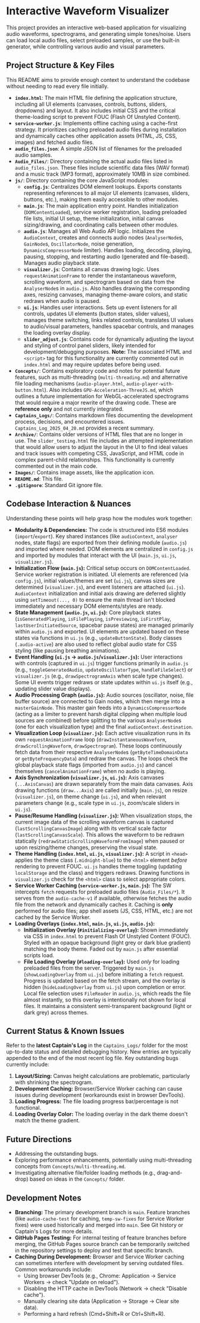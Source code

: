 # Interactive Waveform Visualizer

This project provides an interactive web-based application for visualizing audio waveforms, spectrograms, and generating simple tones/noise. Users can load local audio files, select preloaded samples, or use the built-in generator, while controlling various audio and visual parameters.

## Project Structure & Key Files

This README aims to provide enough context to understand the codebase without needing to read every file initially.

*   **`index.html`**: The main HTML file defining the application structure, including all UI elements (canvases, controls, buttons, sliders, dropdowns) and layout. It also includes initial CSS and the critical theme-loading script to prevent FOUC (Flash Of Unstyled Content).
*   **`service-worker.js`**: Implements offline caching using a cache-first strategy. It prioritizes caching preloaded audio files during installation and dynamically caches other application assets (HTML, JS, CSS, images) and fetched audio files.
*   **`audio_files.json`**: A simple JSON list of filenames for the preloaded audio samples.
*   **`Audio_Files/`**: Directory containing the actual audio files listed in `audio_files.json`. These files include scientific data files (WAV format) and a music track (MP3 format), approximately 10MB in size combined.
*   **`js/`**: Directory containing the core JavaScript modules:
    *   **`config.js`**: Centralizes DOM element lookups. Exports constants representing references to all major UI elements (canvases, sliders, buttons, etc.), making them easily accessible to other modules.
    *   **`main.js`**: The main application entry point. Handles initialization (`DOMContentLoaded`), service worker registration, loading preloaded file lists, initial UI setup, theme initialization, initial canvas sizing/drawing, and coordinating calls between other modules.
    *   **`audio.js`**: Manages all Web Audio API logic. Initializes the `AudioContext`, creates and connects audio nodes (`AnalyserNode`s, `GainNode`s, `OscillatorNode`, noise generation, `DynamicsCompressorNode` limiter). Handles loading, decoding, playing, pausing, stopping, and restarting audio (generated and file-based). Manages audio playback state.
    *   **`visualizer.js`**: Contains all canvas drawing logic. Uses `requestAnimationFrame` to render the instantaneous waveform, scrolling waveform, and spectrogram based on data from the `AnalyserNode`s in `audio.js`. Also handles drawing the corresponding axes, resizing canvases, managing theme-aware colors, and static redraws when audio is paused.
    *   **`ui.js`**: Handles user interactions. Sets up event listeners for all controls, updates UI elements (button states, slider values), manages theme switching, links related controls, translates UI values to audio/visual parameters, handles spacebar controls, and manages the loading overlay display.
    *   **`slider_adjust.js`**: Contains code for dynamically adjusting the layout and styling of control panel sliders, likely intended for development/debugging purposes. **Note:** The associated HTML and `<script>` tag for this functionality are currently commented out in `index.html` and may require updates before being used.
*   **`Concepts/`**: Contains exploratory code and notes for potential future features, such as multi-threading (`multi-threading.md`) and alternative file loading mechanisms (`audio-player.html`, `audio-player-with-button.html`). Also includes `GPU-Acceleration-ThreeJS.md`, which outlines a future implementation for WebGL-accelerated spectrograms that would require a major rewrite of the drawing code. These are **reference only** and not currently integrated.
*   **`Captains_Logs/`**: Contains markdown files documenting the development process, decisions, and encountered issues. `Captains_Log_2025_04_20.md` provides a recent summary.
*   **`Archive/`**: Contains older versions of HTML files that are no longer in use. The `slider_testing.html` file includes an attempted implementation that would allow users to adjust the layout in the UI to find ideal values and track issues with competing CSS, JavaScript, and HTML code in complex parent-child relationships. This functionality is currently commented out in the main code.
*   **`Images/`**: Contains image assets, like the application icon.
*   **`README.md`**: This file.
*   **`.gitignore`**: Standard Git ignore file.

## Codebase Interaction & Nuances

Understanding these points will help grasp how the modules work together:

*   **Modularity & Dependencies:** The code is structured into ES6 modules (`import`/`export`). Key shared instances (like `audioContext`, `analyser` nodes, state flags) are exported from their defining module (`audio.js`) and imported where needed. DOM elements are centralized in `config.js` and imported by modules that interact with the UI (`main.js`, `ui.js`, `visualizer.js`).
*   **Initialization Flow (`main.js`):** Critical setup occurs on `DOMContentLoaded`. Service worker registration is initiated. UI elements are referenced (via `config.js`), initial values/themes are set (`ui.js`), canvas sizes are determined (`visualizer.js`), and event listeners are attached (`ui.js`). `AudioContext` initialization and initial axis drawing are deferred slightly using `setTimeout(..., 0)` to ensure the main thread isn't blocked immediately and necessary DOM elements/styles are ready.
*   **State Management (`audio.js`, `ui.js`):** Core playback states (`isGeneratedPlaying`, `isFilePlaying`, `isPreviewing`, `isFirstPlay`, `lastUserInitiatedSource`, spacebar pause states) are managed primarily within `audio.js` and exported. UI elements are updated based on these states via functions in `ui.js` (e.g., `updateButtonState`). Body classes (`.audio-active`) are also used to reflect global audio state for CSS styling (like pausing breathing animations).
*   **Event Handling (`ui.js` -> `audio.js`/`visualizer.js`):** User interactions with controls (captured in `ui.js`) trigger functions primarily in `audio.js` (e.g., `toggleGeneratedAudio`, `updateOscillatorType`, `handleFileSelect`) or `visualizer.js` (e.g., `drawSpectrogramAxis` when scale type changes). Some UI events trigger redraws or state updates within `ui.js` itself (e.g., updating slider value displays).
*   **Audio Processing Graph (`audio.js`):** Audio sources (oscillator, noise, file buffer source) are connected to Gain nodes, which then merge into a `masterGainNode`. This master gain feeds into a `DynamicsCompressorNode` (acting as a limiter to prevent harsh digital clipping when multiple loud sources are combined) before splitting to the various `AnalyserNode`s (one for each visualization type) and the final `audioContext.destination`.
*   **Visualization Loop (`visualizer.js`):** Each active visualization runs in its own `requestAnimationFrame` loop (`drawInstantaneousWaveform`, `drawScrollingWaveform`, `drawSpectrogram`). These loops continuously fetch data from their respective `AnalyserNode`s (`getByteTimeDomainData` or `getByteFrequencyData`) and redraw the canvas. The loops check the global playback state flags (imported from `audio.js`) and cancel themselves (`cancelAnimationFrame`) when no audio is playing.
*   **Axis Synchronization (`visualizer.js`, `ui.js`):** Axis canvases (`...AxisCanvas`) are drawn separately from the main data canvases. Axis drawing functions (`draw...Axis`) are called initially (`main.js`), on resize (`visualizer.js`), on theme change (`ui.js`), and when relevant parameters change (e.g., scale type in `ui.js`, zoom/scale sliders in `ui.js`).
*   **Pause/Resume Handling (`visualizer.js`):** When visualization stops, the current image data of the scrolling waveform canvas is captured (`lastScrollingCanvasImage`) along with its vertical scale factor (`lastScrollingCanvasScale`). This allows the waveform to be redrawn statically (`redrawStaticScrollingWaveformFromImage`) when paused or upon resizing/theme changes, preserving the visual state.
*   **Theme Handling (`index.html`, `ui.js`, `visualizer.js`):** A script in `<head>` applies the theme class (`.midnight-blue`) to the `<html>` element *before* rendering to prevent FOUC. `ui.js` handles theme toggling (updating `localStorage` and the class) and triggers redraws. Drawing functions in `visualizer.js` check for the `<html>` class to select appropriate colors.
*   **Service Worker Caching (`service-worker.js`, `main.js`):** The SW intercepts `fetch` requests for preloaded audio files (`Audio_Files/*`). It serves from the `audio-cache-v1` if available, otherwise fetches the audio file from the network and dynamically caches it. Caching is **only** performed for audio files; app shell assets (JS, CSS, HTML, etc.) are not cached by the Service Worker.
*   **Loading Overlays (`index.html`, `main.js`, `ui.js`, `audio.js`):** 
    *   **Initialization Overlay (`#initializing-overlay`):** Shown immediately via CSS in `index.html` to prevent Flash Of Unstyled Content (FOUC). Styled with an opaque background (light grey or dark blue gradient) matching the body theme. Faded out by `main.js` after essential scripts load.
    *   **File Loading Overlay (`#loading-overlay`):** Used *only* for loading preloaded files from the server. Triggered by `main.js` (`showLoadingOverlay` from `ui.js`) before initiating a `fetch` request. Progress is updated based on the fetch stream, and the overlay is hidden (`hideLoadingOverlay` from `ui.js`) upon completion or error. Local file selection uses `FileReader` in `audio.js`, which reads the file almost instantly, so this overlay is intentionally not shown for local files. It maintains a consistent semi-transparent background (light or dark grey) across themes.

## Current Status & Known Issues

Refer to the **latest Captain's Log** in the `Captains_Logs/` folder for the most up-to-date status and detailed debugging history. New entries are typically appended to the end of the most recent log file. Key outstanding bugs currently include:
1.  **Layout/Sizing:** Canvas height calculations are problematic, particularly with shrinking the spectrogram.
2.  **Development Caching:** Browser/Service Worker caching can cause issues during development (workarounds exist in browser DevTools).
3.  **Loading Progress:** The file loading progress bar/percentage is not functional.
4.  **Loading Overlay Color:** The loading overlay in the dark theme doesn't match the theme gradient.

## Future Directions

*   Addressing the outstanding bugs.
*   Exploring performance enhancements, potentially using multi-threading concepts from `Concepts/multi-threading.md`.
*   Investigating alternative file/folder loading methods (e.g., drag-and-drop) based on ideas in the `Concepts/` folder.

## Development Notes

*   **Branching:** The primary development branch is `main`. Feature branches (like `audio-cache-test` for caching, `temp-sw-fixes` for Service Worker fixes) were used historically and merged into `main`. See Git history or Captain's Logs for more details.
*   **GitHub Pages Testing:** For internal testing of feature branches before merging, the GitHub Pages source branch can be temporarily switched in the repository settings to deploy and test that specific branch.
*   **Caching During Development:** Browser and Service Worker caching can sometimes interfere with development by serving outdated files. Common workarounds include:
    *   Using browser DevTools (e.g., Chrome: Application -> Service Workers -> check "Update on reload").
    *   Disabling the HTTP cache in DevTools (Network -> check "Disable cache").
    *   Manually clearing site data (Application -> Storage -> Clear site data).
    *   Performing a hard refresh (Cmd+Shift+R or Ctrl+Shift+R).